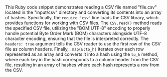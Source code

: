 This Ruby code snippet demonstrates reading a CSV file named "file.csv" located in the "input/csv" directory and converting its contents into an array of hashes. Specifically, the `require 'csv'` line loads the CSV library, which provides functions for working with CSV files. The `CSV.read()` method reads the specified CSV file, utilizing the "BOM\|UTF-8" encoding to properly handle potential Byte Order Mark (BOM) characters alongside UTF-8 character encoding, ensuring that the file is interpreted correctly. The `headers: true` argument tells the CSV reader to use the first row of the CSV file as column headers. Finally, `.map(&:to_h)` iterates over each row represented as an array and converts it into a hash using the `to_h` method, where each key in the hash corresponds to a column header from the CSV file, resulting in an array of hashes where each hash represents a row from the CSV.